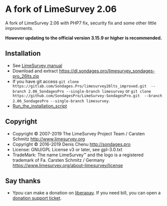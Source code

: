 # A fork of LimeSurvey 2.06 #

A fork of LimeSurvey 2.06 with PHP7 fix, security fix and some other little improvments.

**However updating to the official version 3.15.9 or higher is recommended.**

## Installation ##
- See [LimeSurvey manual](https://manual.limesurvey.org/Installation)
- Download and extract <https://dl.sondages.pro/limesurvey_sondages-pro_26lts.zip>
- If you have git access `git clone https://gitlab.com/Sondages.Pro/limesurvey26lts_improved.git  --branch 2.06_SondagesPro --single-branch limesurvey` or `git clone https://github.com/SondagesPro/LimeSurvey-SondagesPro.git  --branch 2.06_SondagesPro --single-branch limesurvey`.
- [Run_the_installation_script](https://manual.limesurvey.org/Installation#Run_the_installation_script)

## Copyright ##
- Copyright © 2007-2019 The LimeSurvey Project Team / Carsten Schmitz <http://www.limesurvey.org>
- Copyright © 2016-2019 Denis Chenu <http://sondages.pro>
- License: GNU/GPL License v3 or later, see gpl-3.0.txt
- TradeMark: The name LimeSurvey™ and the logo is a registered trademark of Fa. Carsten Schmitz / Germany <https://www.limesurvey.org/about-limesurvey/license>

## Say thanks ##
- Ypou can make a donation on [liberapay](https://liberapay.com/SondagesPro). If you need bill, you can open a [donation support ticket](https://support.sondages.pro/open.php).
